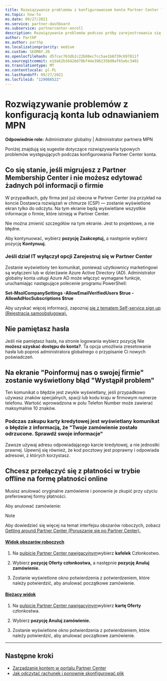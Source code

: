 ```yaml
---
title: Rozwiązywanie problemów z konfigurowaniem konta Partner Center lub odnawianiem MPN
ms.topic: how-to
ms.date: 09/27/2021
ms.service: partner-dashboard
ms.subservice: partnercenter-enroll
description: Rozwiązywanie problemów podczas próby zarejestrowania się w Partner Center. Odpowiada na wyzwania związane z metodami płatności, zapomnia hasłami i nie tylko.
author: ParthP
ms.author: parthp
ms.localizationpriority: medium
ms.custom: SEOMAY.20
ms.openlocfilehash: d57cec763db2c22b08ec7cc5ae1b6f39c697811f
ms.sourcegitcommit: e1da62b36420d78bf44e3962358d0af65ebc3402
ms.translationtype: MT
ms.contentlocale: pl-PL
ms.lasthandoff: 09/27/2021
ms.locfileid: "129088522"
---
```

# <a name="troubleshoot-account-setup-or-mpn-renewal-issues"></a>Rozwiązywanie problemów z konfiguracją konta lub odnawianiem MPN

**Odpowiednie role:** Administrator globalny | Administrator partnera MPN

Poniżej znajdują się sugestie dotyczące rozwiązywania typowych problemów występujących podczas konfigurowania Partner Center konta.

## <a name="what-happens-if-you-are-migrating-from-partner-membership-center-and-you-cant-edit-any-company-information-fields"></a>Co się stanie, jeśli migrujesz z Partner Membership Center i nie możesz edytować żadnych pól informacji o firmie

W przypadkach, gdy firma jest już obecna w Partner Center (na przykład na koncie Dostawca rozwiązań w chmurze (CSP) — zostanie wyświetlone ekran tylko do odczytu. Na tym ekranie będą wyświetlane wszystkie informacje o firmie, które istnieją w Partner Center.

Nie można zmienić szczegółów na tym ekranie. Jest to projektowe, a nie błędne.

Aby kontynuować, wybierz **pozycję Zaakceptuj,** a następnie wybierz pozycję **Kontynuuj.**

### <a name="if-the-it-department-has-turned-off-sign-up-for-partner-center"></a>Jeśli dział IT wyłączył opcji Zarejestruj **się w Partner Center**

Zostanie wyświetlony ten komunikat, ponieważ użytkownicy marketingowi są wyłączeni lub w dzierżawie Azure Active Directory (AD). Administrator globalny konta usługi Azure AD może włączyć wymagane funkcje, uruchamiając następujące polecenie programu PowerShell:

**Set-MsolCompanySettings -AllowEmailVerifiedUsers $true -AllowAdHocSubscriptions $true**

Aby uzyskać więcej informacji, zapoznaj [się z tematem Self-service sign up (Rejestracja samoobsługowa).](/azure/active-directory/users-groups-roles/directory-self-service-signup)

## <a name="you-forgot-your-password"></a>Nie pamiętasz hasła

Jeśli nie pamiętasz hasła, na stronie logowania wybierz pozycję Nie **możesz uzyskać dostępu do konta?**. Ta opcja umożliwia zresetowanie hasła lub poproś administratora globalnego o przypisanie Ci nowych poświadczeń.

## <a name="on-the-tell-us-about-your-company-screen-you-receive-a-something-went-wrong-error"></a>Na ekranie "Poinformuj nas o swojej firmie" zostanie wyświetlony błąd "Wystąpił problem"

Ten komunikat o błędzie jest zwykle wyświetlany, jeśli przypadkowo używasz znaków specjalnych, spacji lub kodu kraju w firmowym numerze telefonu. Wartość wprowadzona w polu Telefon Number może zawierać maksymalnie 10 znaków.

### <a name="your-credit-card-purchase-is-receiving-an-error-message-stating-that-your-order-was-declined-please-verify-your-information"></a>Podczas zakupu karty kredytowej jest wyświetlany komunikat o błędzie z informacją, że "Twoje zamówienie zostało odrzucone. Sprawdź swoje informacje"

Zawsze używaj adresu odpowiadającego karcie kredytowej, a nie jednostki prawnej. Upewnij się również, że kod pocztowy jest poprawny i odpowiada adresowi, z których korzystasz.

## <a name="you-want-to-switch-from-offline-payment-to-online-payment-method"></a>Chcesz przełączyć się z płatności w trybie offline na formę płatności online

Musisz anulować oryginalne zamówienie i ponownie je zkupić przy użyciu preferowanej formy płatności.

Aby anulować zamówienie:

> [!NOTE]
> Aby dowiedzieć się więcej na temat interfejsu obszarów roboczych, zobacz [Getting around Partner Center (Poruszanie się po Partner Center).](get-around-partner-center.md#turn-workspaces-on-and-off)

#### <a name="workspaces-view"></a>[Widok obszarów roboczych](#tab/workspaces-view)

1. Na [pulpicie Partner Center nawigacyjnym](https://partner.microsoft.com/dashboard)wybierz **kafelek** Członkostwo.

2. Wybierz **pozycję Oferty członkostwa,** a następnie **pozycję Anuluj zamówienie.**

3. Zostanie wyświetlone okno potwierdzenia z potwierdzeniem, które należy potwierdzić, aby anulować początkowe zamówienie.

#### <a name="current-view"></a>[Bieżący widok](#tab/current-view)

1. Na [pulpicie Partner Center nawigacyjnym](https://partner.microsoft.com/dashboard)wybierz **kartę Oferty** członkostwa.

2. Wybierz **pozycję Anuluj zamówienie.**

3. Zostanie wyświetlone okno potwierdzenia z potwierdzeniem, które należy potwierdzić, aby anulować początkowe zamówienie.

* * *

## <a name="next-steps"></a>Następne kroki

- [Zarządzanie kontem w portalu Partner Center](partner-center-account-setup.md)
- [Jak odczytać rachunek i ponownie skonfigurować plik](read-your-bill.md)
